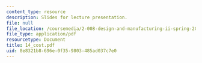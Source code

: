 ```yaml
---
content_type: resource
description: Slides for lecture presentation.
file: null
file_location: /coursemedia/2-008-design-and-manufacturing-ii-spring-2004/8e8321b8696e0f359803485ad037c7e0_14_cost.pdf
file_type: application/pdf
resourcetype: Document
title: 14_cost.pdf
uid: 8e8321b8-696e-0f35-9803-485ad037c7e0
---
```

